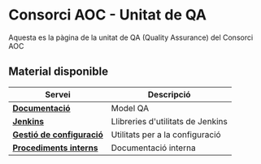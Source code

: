 # Consorci AOC - Unitat de QA

Aquesta es la pàgina de la unitat de QA (Quality Assurance) del Consorci AOC

## Material disponible

|Servei|Descripció|
|---|---|
|[**Documentació**][1] | Model QA |
|[**Jenkins**][2]| Llibreries d'utilitats de Jenkins |
|[**Gestió de configuració**][3]| Utilitats per a la configuració|
|[**Procediments interns**][4]| Documentació interna |

[1]:https://github.com/ConsorciAOC-GiQ/ModelQA
[2]:https://github.com/ConsorciAOC-GiQ/JenkinsCAOC
[3]:https://github.com/ConsorciAOC-GiQ/aoc-qa-agaporni
[4]:https://github.com/ConsorciAOC-GiQ/Documentacio
